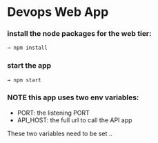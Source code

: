 # Devops Web App

### install the node packages for the web tier:

```sh
→ npm install
```

### start the app

```sh
→ npm start
```

### NOTE this app uses two env variables:

- PORT: the listening PORT
- API_HOST: the full url to call the API app

These two variables need to be set
..
